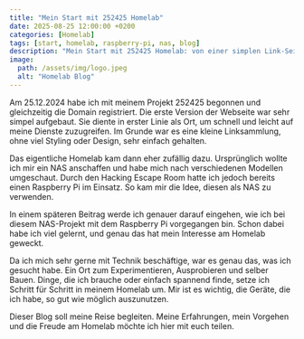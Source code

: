 ```yaml
---
title: "Mein Start mit 252425 Homelab"
date: 2025-08-25 12:00:00 +0200
categories: [Homelab]
tags: [start, homelab, raspberry-pi, nas, blog]
description: "Mein Start mit 252425 Homelab: von einer simplen Link-Seite zu ersten Projekten mit Raspberry Pi als NAS – und wohin die Reise hier im Blog geht."
image:
  path: /assets/img/logo.jpeg
  alt: "Homelab Blog"
---
```


Am 25.12.2024 habe ich mit meinem Projekt 252425 begonnen und gleichzeitig die Domain registriert. Die erste Version der Webseite war sehr simpel aufgebaut. Sie diente in erster Linie als Ort, um schnell und leicht auf meine Dienste zuzugreifen. Im Grunde war es eine kleine Linksammlung, ohne viel Styling oder Design, sehr einfach gehalten.  

Das eigentliche Homelab kam dann eher zufällig dazu. Ursprünglich wollte ich mir ein NAS anschaffen und habe mich nach verschiedenen Modellen umgeschaut. Durch den Hacking Escape Room hatte ich jedoch bereits einen Raspberry Pi im Einsatz. So kam mir die Idee, diesen als NAS zu verwenden.  

In einem späteren Beitrag werde ich genauer darauf eingehen, wie ich bei diesem NAS-Projekt mit dem Raspberry Pi vorgegangen bin. Schon dabei habe ich viel gelernt, und genau das hat mein Interesse am Homelab geweckt.  

Da ich mich sehr gerne mit Technik beschäftige, war es genau das, was ich gesucht habe. Ein Ort zum Experimentieren, Ausprobieren und selber Bauen. Dinge, die ich brauche oder einfach spannend finde, setze ich Schritt für Schritt in meinem Homelab um. Mir ist es wichtig, die Geräte, die ich habe, so gut wie möglich auszunutzen.  

Dieser Blog soll meine Reise begleiten. Meine Erfahrungen, mein Vorgehen und die Freude am Homelab möchte ich hier mit euch teilen.  
